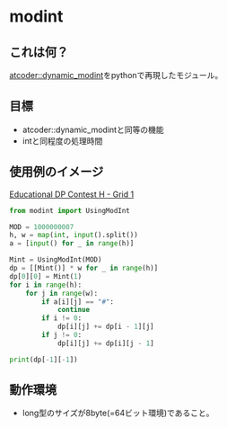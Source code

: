 # modint

## これは何？

[atcoder::dynamic_modint](https://atcoder.github.io/ac-library/document_ja/modint.html)をpythonで再現したモジュール。

## 目標

* atcoder::dynamic_modintと同等の機能
* intと同程度の処理時間

## 使用例のイメージ

[Educational DP Contest H - Grid 1](https://atcoder.jp/contests/dp/tasks/dp_h)

```py
from modint import UsingModInt

MOD = 1000000007
h, w = map(int, input().split())
a = [input() for _ in range(h)]

Mint = UsingModInt(MOD)
dp = [[Mint()] * w for _ in range(h)]
dp[0][0] = Mint(1)
for i in range(h):
    for j in range(w):
        if a[i][j] == "#":
            continue
        if i != 0:
            dp[i][j] += dp[i - 1][j]
        if j != 0:
            dp[i][j] += dp[i][j - 1]

print(dp[-1][-1])

```

## 動作環境
* long型のサイズが8byte(=64ビット環境)であること。
